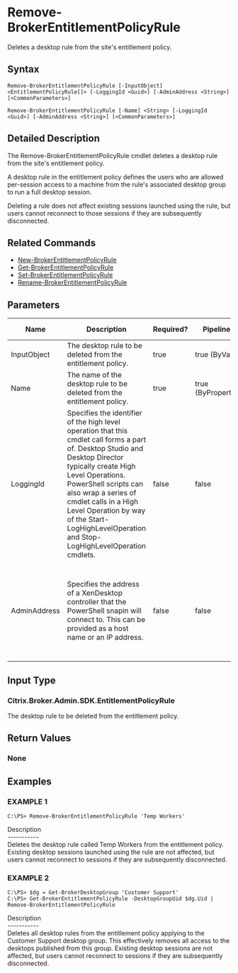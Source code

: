 ﻿# Remove-BrokerEntitlementPolicyRule

   Deletes a desktop rule from the site's entitlement policy.

## Syntax
```
Remove-BrokerEntitlementPolicyRule [-InputObject] <EntitlementPolicyRule[]> [-LoggingId <Guid>] [-AdminAddress <String>] [<CommonParameters>]

Remove-BrokerEntitlementPolicyRule [-Name] <String> [-LoggingId <Guid>] [-AdminAddress <String>] [<CommonParameters>]
```

## Detailed Description
   The Remove-BrokerEntitlementPolicyRule cmdlet deletes a desktop rule from the site's entitlement policy.

A desktop rule in the entitlement policy defines the users who are allowed per-session access to a machine from the rule's associated desktop group to run a full desktop session.

Deleting a rule does not affect existing sessions launched using the rule, but users cannot reconnect to those sessions if they are subsequently disconnected.

## Related Commands
  * [New-BrokerEntitlementPolicyRule](New-BrokerEntitlementPolicyRule.html)
  * [Get-BrokerEntitlementPolicyRule](Get-BrokerEntitlementPolicyRule.html)
  * [Set-BrokerEntitlementPolicyRule](Set-BrokerEntitlementPolicyRule.html)
  * [Rename-BrokerEntitlementPolicyRule](Rename-BrokerEntitlementPolicyRule.html)
## Parameters

| Name   | Description | Required? | Pipeline Input | Default Value |
| --- | --- | --- | --- | --- |
| InputObject | The desktop rule to be deleted from the entitlement policy. | true | true (ByValue) |  |
| Name | The name of the desktop rule to be deleted from the entitlement policy. | true | true (ByPropertyName) |  |
| LoggingId | Specifies the identifier of the high level operation that this cmdlet call forms a part of. Desktop Studio and Desktop Director typically create High Level Operations. PowerShell scripts can also wrap a series of cmdlet calls in a High Level Operation by way of the Start-LogHighLevelOperation and Stop-LogHighLevelOperation cmdlets. | false | false |  |
| AdminAddress | Specifies the address of a XenDesktop controller that the PowerShell snapin will connect to. This can be provided as a host name or an IP address. | false | false | Localhost. Once a value is provided by any cmdlet, this value will become the default. |

## Input Type
### Citrix.Broker.Admin.SDK.EntitlementPolicyRule
   The desktop rule to be deleted from the entitlement policy.
## Return Values
### None
   
## Examples

### EXAMPLE 1
```
C:\PS> Remove-BrokerEntitlementPolicyRule 'Temp Workers'
```
   Description<br>-----------<br>Deletes the desktop rule called Temp Workers from the entitlement policy. Existing desktop sessions launched using the rule are not affected, but users cannot reconnect to sessions if they are subsequently disconnected.
### EXAMPLE 2
```
C:\PS> $dg = Get-BrokerDesktopGroup 'Customer Support'
C:\PS> Get-BrokerEntitlementPolicyRule -DesktopGroupUid $dg.Uid | Remove-BrokerEntitlementPolicyRule
```
   Description<br>-----------<br>Deletes all desktop rules from the entitlement policy applying to the Customer Support desktop group. This effectively removes all access to the desktops published from this group. Existing desktop sessions are not affected, but users cannot reconnect to sessions if they are subsequently disconnected.
